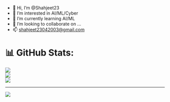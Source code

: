 - 👋 Hi, I’m @Shahjeet23
- 👀 I’m interested in AI/ML/Cyber 
- 🌱 I’m currently learning AI/ML
- 💞️ I’m looking to collaborate on ...
- 📫 shahjeet23042003@gmail.com

<!---
Shahjeet23/Shahjeet23 is a ✨ special ✨ repository because its `README.md` (this file) appears on your GitHub profile.
You can click the Preview link to take a look at your changes.
--->
# 📊 GitHub Stats:
![](https://github-readme-stats.vercel.app/api?username=shahjeet23&theme=dark&hide_border=false&include_all_commits=true&count_private=true)<br/>
![](https://github-readme-streak-stats.herokuapp.com/?user=shahjeet23&theme=dark&hide_border=false)<br/>
![](https://github-readme-stats.vercel.app/api/top-langs/?username=shahjeet23&theme=dark&hide_border=false&include_all_commits=true&count_private=true&layout=compact)

---
[![](https://visitcount.itsvg.in/api?id=shahjeet23&icon=0&color=0)](https://visitcount.itsvg.in)

<!-- Proudly created with GPRM ( https://gprm.itsvg.in ) -->